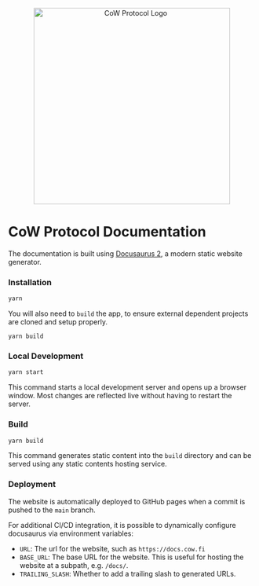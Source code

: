 <p align="center">
   <img alt="CoW Protocol Logo" width="400" src="./.github/cow.png">
</p>

# CoW Protocol Documentation

The documentation is built using [Docusaurus 2](https://docusaurus.io/), a modern static website generator.

### Installation

```bash
yarn
```

You will also need to `build` the app, to ensure external dependent projects are cloned and setup properly.

```bas
yarn build
```


### Local Development

```bash
yarn start
```

This command starts a local development server and opens up a browser window. Most changes are reflected live without having to restart the server.

### Build

```bash
yarn build
```

This command generates static content into the `build` directory and can be served using any static contents hosting service.

### Deployment

The website is automatically deployed to GitHub pages when a commit is pushed to the `main` branch.

For additional CI/CD integration, it is possible to dynamically configure docusaurus via environment variables:

- `URL`: The url for the website, such as `https://docs.cow.fi`
- `BASE_URL`: The base URL for the website. This is useful for hosting the website at a subpath, e.g. `/docs/`.
- `TRAILING_SLASH`: Whether to add a trailing slash to generated URLs.
